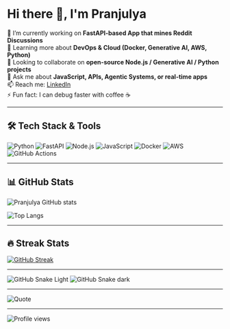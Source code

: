 # Hi there 👋, I'm Pranjulya

🔭 I’m currently working on **FastAPI-based App that mines Reddit Discussions**  
🌱 Learning more about **DevOps & Cloud (Docker, Generative AI, AWS, Python)**  
👯 Looking to collaborate on **open-source Node.js / Generative AI / Python projects**  
💬 Ask me about **JavaScript, APIs, Agentic Systems, or real-time apps**  
📫 Reach me: [LinkedIn](https://www.linkedin.com/in/pranjulya-bajpai-a5146179)  
⚡ Fun fact: I can debug faster with coffee ☕

---

## 🛠️ Tech Stack & Tools
![Python](https://img.shields.io/badge/Python-3776AB?style=for-the-badge&logo=python&logoColor=white)
![FastAPI](https://img.shields.io/badge/FastAPI-009688?style=for-the-badge&logo=fastapi&logoColor=white)
![Node.js](https://img.shields.io/badge/Node.js-339933?style=for-the-badge&logo=nodedotjs&logoColor=white)
![JavaScript](https://img.shields.io/badge/JavaScript-F7DF1E?style=for-the-badge&logo=javascript&logoColor=black)
![Docker](https://img.shields.io/badge/Docker-2496ED?style=for-the-badge&logo=docker&logoColor=white)
![AWS](https://img.shields.io/badge/AWS-232F3E?style=for-the-badge&logo=amazonaws&logoColor=white)
![GitHub Actions](https://img.shields.io/badge/GitHub_Actions-2088FF?style=for-the-badge&logo=github-actions&logoColor=white)

---

## 📊 GitHub Stats
![Pranjulya GitHub stats](https://github-readme-stats.vercel.app/api?username=pranjulya&show_icons=true&theme=radical&count_private=true&include_all_commits=true)  

![Top Langs](https://github-readme-stats.vercel.app/api/top-langs/?username=pranjulya&layout=compact&theme=radical&hide=css,html)

---

## 🔥 Streak Stats
[![GitHub Streak](https://streak-stats.demolab.com?user=pranjulya&theme=radical&hide_border=true&date_format=M%20j%5B,%20Y%5D&card_width=500)](https://git.io/streak-stats)

---

![GitHub Snake Light](https://github.com/prabajp/pranjulya/blob/output/github-contribution-grid-snake.svg#gh-light-mode-only)
![GitHub Snake dark](https://github.com/prabajp/pranjulya/blob/output/github-contribution-grid-snake-dark.svg#gh-dark-mode-only)

---

![Quote](https://quotes-github-readme.vercel.app/api?type=horizontal&theme=radical)

---

![Profile views](https://komarev.com/ghpvc/?username=pranjulya&label=Profile%20views&color=0e75b6&style=flat)


